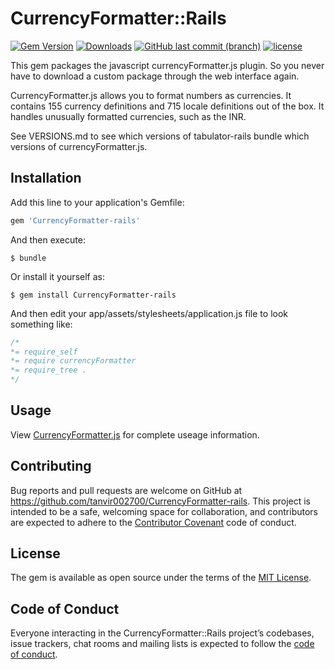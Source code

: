 # CurrencyFormatter::Rails

[![Gem Version](https://badge.fury.io/rb/currencyFormatter-rails.svg)](https://rubygems.org/gems/currencyFormatter-rails) 
[![Downloads](https://img.shields.io/gem/dt/currencyFormatter-rails.svg)](https://rubygems.org/gems/currencyFormatter-rails)
[![GitHub last commit (branch)](https://img.shields.io/github/last-commit/tanvir002700/currencyFormatter-rails/master.svg)](https://github.com/tanvir002700/currencyFormatter-rails)
[![license](https://img.shields.io/github/license/tanvir002700/currencyFormatter-rails.svg)](https://github.com/tanvir002700/currencyFormatter-rails/blob/master/LICENSE)

This gem packages the javascript currencyFormatter.js plugin. So you never have to download a custom package through the web interface again.

CurrencyFormatter.js allows you to format numbers as currencies. It contains 155 currency definitions and 715 locale definitions out of the box. It handles unusually formatted currencies, such as the INR.

See VERSIONS.md to see which versions of tabulator-rails bundle which versions of currencyFormatter.js.

## Installation

Add this line to your application's Gemfile:

```ruby
gem 'CurrencyFormatter-rails'
```

And then execute:

    $ bundle

Or install it yourself as:

    $ gem install CurrencyFormatter-rails
    
And then edit your app/assets/stylesheets/application.js file to look something like:
``` css
/*
*= require_self
*= require currencyFormatter
*= require_tree .
*/
```

## Usage

View [CurrencyFormatter.js](https://osrec.github.io/currencyFormatter.js/) for complete useage information.

## Contributing

Bug reports and pull requests are welcome on GitHub at https://github.com/tanvir002700/CurrencyFormatter-rails. This project is intended to be a safe, welcoming space for collaboration, and contributors are expected to adhere to the [Contributor Covenant](http://contributor-covenant.org) code of conduct.

## License

The gem is available as open source under the terms of the [MIT License](https://opensource.org/licenses/MIT).

## Code of Conduct

Everyone interacting in the CurrencyFormatter::Rails project’s codebases, issue trackers, chat rooms and mailing lists is expected to follow the [code of conduct](https://github.com/tanvir002700/CurrencyFormatter-rails/blob/master/CODE_OF_CONDUCT.md).
